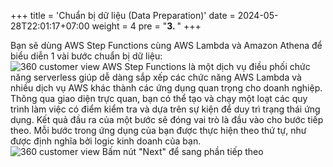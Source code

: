 +++
title = 'Chuẩn bị dữ liệu (Data Preparation)'
date = 2024-05-28T22:01:17+07:00
weight = 4
pre = "<b>3. </b>"
+++


Bạn sẽ dùng AWS Step Functions cùng AWS Lambda và Amazon Athena để biểu diễn 1 vài bước chuẩn bị dữ liệu:  
![360 customer view](https://vuha7394.github.io/workshop-aws2/images/assets/98.png) 
AWS Step Functions là một dịch vụ điều phối chức năng serverless giúp dễ dàng sắp xếp các chức năng AWS Lambda và nhiều dịch vụ AWS khác thành các ứng dụng quan trọng cho doanh nghiệp. Thông qua giao diện trực quan, bạn có thể tạo và chạy một loạt các quy trình làm việc có điểm kiểm tra và dựa trên sự kiện để duy trì trạng thái ứng dụng. Kết quả đầu ra của một bước sẽ đóng vai trò là đầu vào cho bước tiếp theo. Mỗi bước trong ứng dụng của bạn được thực hiện theo thứ tự, như được định nghĩa bởi logic kinh doanh của bạn.  
![360 customer view](https://vuha7394.github.io/workshop-aws2/images/assets/99.png) 
Bấm nút "Next" để sang phần tiếp theo  